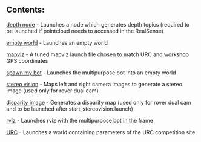 ## Contents: 

[depth node](https://github.com/leander-dsouza/Gazebo/tree/master/rhinoceROS/src/realsense_gazebo_plugin/launch/depth_proc.launch) - Launches a node which generates depth topics (required to be launched if pointcloud needs to accessed in the RealSense)

[empty world](https://github.com/leander-dsouza/Gazebo/tree/master/rhinoceROS/src/realsense_gazebo_plugin/launch/empty_world.launch) - Launches an empty world 

[mapviz](https://github.com/leander-dsouza/Gazebo/tree/master/rhinoceROS/src/realsense_gazebo_plugin/launch/mapviz.launch) - A tuned mapviz launch file chosen to match URC and workshop GPS coordinates

[spawn my bot](https://github.com/leander-dsouza/Gazebo/tree/master/rhinoceROS/src/realsense_gazebo_plugin/launch/spawn_my_bot.launch) - Launches the multipurpose bot into an empty world

[stereo vision](https://github.com/leander-dsouza/Gazebo/tree/master/rhinoceROS/src/realsense_gazebo_plugin/launch/start_stereovision.launch) - Maps left and right camera images to generate a stereo image (used only for rover dual cam) 

[disparity image](https://github.com/leander-dsouza/Gazebo/tree/master/rhinoceROS/src/realsense_gazebo_plugin/launch/start_stereovision_disparityimage.launch) - Generates a disparity map (used only for rover dual cam and to be launched after start_stereovision.launch)

[rviz](https://github.com/leander-dsouza/Gazebo/tree/master/rhinoceROS/src/realsense_gazebo_plugin/launch/rover_rviz.launch) - Launches rviz with the multipurpose bot in the frame

[URC](https://github.com/leander-dsouza/Gazebo/tree/master/rhinoceROS/src/realsense_gazebo_plugin/launch/urc_world.launch) - Launches a world containing parameters of the URC competition site


